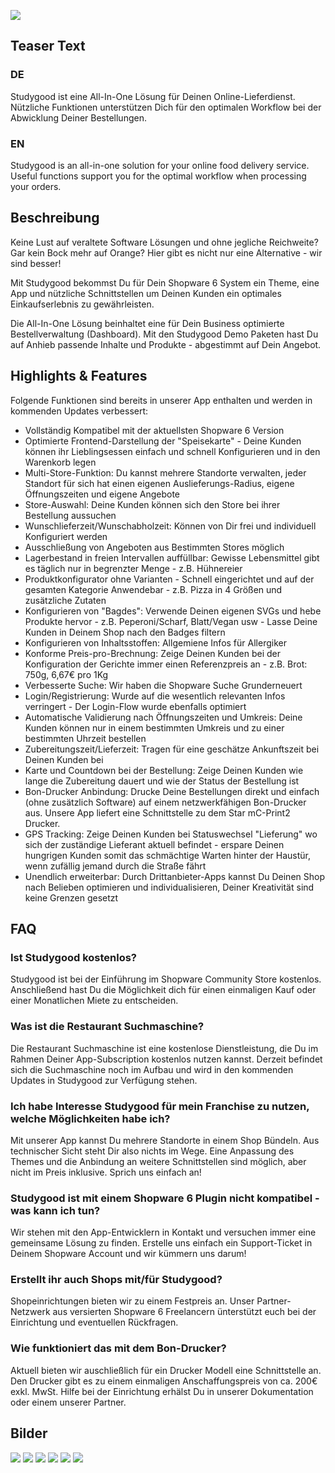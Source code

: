 ![](img/dewa-icon.png)

## Teaser Text
### DE
Studygood ist eine All-In-One Lösung für Deinen Online-Lieferdienst. Nützliche Funktionen unterstützen Dich für den optimalen Workflow bei der Abwicklung Deiner Bestellungen.

### EN
Studygood is an all-in-one solution for your online food delivery service. Useful functions support you for the optimal workflow when processing your orders.

## Beschreibung

Keine Lust auf veraltete Software Lösungen und ohne jegliche Reichweite? Gar kein Bock mehr auf Orange? Hier gibt es nicht nur eine Alternative - wir sind besser!

Mit Studygood bekommst Du für Dein Shopware 6 System ein Theme, eine App und nützliche Schnittstellen um Deinen Kunden ein optimales Einkaufserlebnis zu gewährleisten.

Die All-In-One Lösung beinhaltet eine für Dein Business optimierte Bestellverwaltung (Dashboard). Mit den Studygood Demo Paketen hast Du auf Anhieb passende Inhalte und Produkte - abgestimmt auf Dein Angebot.

## Highlights & Features

Folgende Funktionen sind bereits in unserer App enthalten und werden in kommenden Updates verbessert:

- Vollständig Kompatibel mit der aktuellsten Shopware 6 Version
- Optimierte Frontend-Darstellung der "Speisekarte" - Deine Kunden können ihr Lieblingsessen einfach und schnell Konfigurieren und in den Warenkorb legen
- Multi-Store-Funktion: Du kannst mehrere Standorte verwalten, jeder Standort für sich hat einen eigenen Auslieferungs-Radius, eigene Öffnungszeiten und eigene Angebote
- Store-Auswahl: Deine Kunden können sich den Store bei ihrer Bestellung aussuchen
- Wunschlieferzeit/Wunschabholzeit: Können von Dir frei und individuell Konfiguriert werden
- Ausschließung von Angeboten aus Bestimmten Stores möglich
- Lagerbestand in freien Intervallen auffüllbar: Gewisse Lebensmittel gibt es täglich nur in begrenzter Menge - z.B. Hühnereier
- Produktkonfigurator ohne Varianten - Schnell eingerichtet und auf der gesamten Kategorie Anwendebar - z.B. Pizza in 4 Größen und zusätzliche Zutaten
- Konfigurieren von "Bagdes": Verwende Deinen eigenen SVGs und hebe Produkte hervor - z.B. Peperoni/Scharf, Blatt/Vegan usw - Lasse Deine Kunden in Deinem Shop nach den Badges filtern
- Konfigurieren von Inhaltsstoffen: Allgemiene Infos für Allergiker
- Konforme Preis-pro-Brechnung: Zeige Deinen Kunden bei der Konfiguration der Gerichte immer einen Referenzpreis an - z.B. Brot: 750g, 6,67€ pro 1Kg
- Verbesserte Suche: Wir haben die Shopware Suche Grunderneuert
- Login/Registrierung: Wurde auf die wesentlich relevanten Infos verringert - Der Login-Flow wurde ebenfalls optimiert
- Automatische Validierung nach Öffnungszeiten und Umkreis: Deine Kunden können nur in einem bestimmten Umkreis und zu einer bestimmten Uhrzeit bestellen
- Zubereitungszeit/Lieferzeit: Tragen für eine geschätze Ankunftszeit bei Deinen Kunden bei
- Karte und Countdown bei der Bestellung: Zeige Deinen Kunden wie lange die Zubereitung dauert und wie der Status der Bestellung ist
- Bon-Drucker Anbindung: Drucke Deine Bestellungen direkt und einfach (ohne zusätzlich Software) auf einem netzwerkfähigen Bon-Drucker aus. Unsere App liefert eine Schnittstelle zu dem Star mC-Print2 Drucker.
- GPS Tracking: Zeige Deinen Kunden bei Statuswechsel "Lieferung" wo sich der zuständige Lieferant aktuell befindet - erspare Deinen hungrigen Kunden somit das schmächtige Warten hinter der Haustür, wenn zufällig jemand durch die Straße fährt
- Unendlich erweiterbar: Durch Drittanbieter-Apps kannst Du Deinen Shop nach Belieben optimieren und individualisieren, Deiner Kreativität sind keine Grenzen gesetzt

## FAQ

### Ist Studygood kostenlos?

Studygood ist bei der Einführung im Shopware Community Store kostenlos.
Anschließend hast Du die Möglichkeit dich für einen einmaligen Kauf oder einer
Monatlichen Miete zu entscheiden.

### Was ist die Restaurant Suchmaschine?

Die Restaurant Suchmaschine ist eine kostenlose Dienstleistung, die Du im Rahmen Deiner
App-Subscription kostenlos nutzen kannst. Derzeit befindet sich die Suchmaschine noch im
Aufbau und wird in den kommenden Updates in Studygood zur Verfügung stehen.

### Ich habe Interesse Studygood für mein Franchise zu nutzen, welche Möglichkeiten habe ich?

Mit unserer App kannst Du mehrere Standorte in einem Shop Bündeln. Aus technischer Sicht 
steht Dir also nichts im Wege. Eine Anpassung des Themes und die Anbindung an weitere
Schnittstellen sind möglich, aber nicht im Preis inklusive. Sprich uns einfach an!

### Studygood ist mit einem Shopware 6 Plugin nicht kompatibel - was kann ich tun?

Wir stehen mit den App-Entwicklern in Kontakt und versuchen immer eine gemeinsame Lösung
zu finden. Erstelle uns einfach ein Support-Ticket in Deinem Shopware Account und wir
kümmern uns darum!

### Erstellt ihr auch Shops mit/für Studygood?

Shopeinrichtungen bieten wir zu einem Festpreis an. Unser Partner-Netzwerk aus versierten
Shopware 6 Freelancern ünterstützt euch bei der Einrichtung und eventuellen Rückfragen.

### Wie funktioniert das mit dem Bon-Drucker?

Aktuell bieten wir auschließlich für ein Drucker Modell eine Schnittstelle an. Den Drucker
gibt es zu einem einmaligen Anschaffungspreis von ca. 200€ exkl. MwSt. Hilfe bei der Einrichtung
erhälst Du in unserer Dokumentation oder einem unserer Partner.

## Bilder

![](img/dewa-thumbnail.jpg)
![](img/dewa-bondurcker.jpg)
![](img/dewa-franchise.jpg)
![](img/dewa-gpstracking.jpg)
![](img/dewa-livetracking.jpg)
![](img/dewa-produktkonfigurator.jpg)
